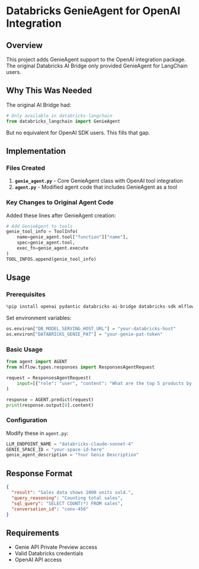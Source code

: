 # Databricks GenieAgent for OpenAI Integration

## Overview

This project adds GenieAgent support to the OpenAI integration package.  
The original Databricks AI Bridge only provided GenieAgent for LangChain users.

## Why This Was Needed

The original AI Bridge had:
```python
# Only available in databricks-langchain
from databricks_langchain import GenieAgent
```

But no equivalent for OpenAI SDK users. This fills that gap.

## Implementation

### Files Created

1. **`genie_agent.py`** - Core GenieAgent class with OpenAI tool integration
2. **`agent.py`** - Modified agent code that includes GenieAgent as a tool

### Key Changes to Original Agent Code

Added these lines after GenieAgent creation:

```python
# Add GenieAgent to tools
genie_tool_info = ToolInfo(
    name=genie_agent.tool["function"]["name"],
    spec=genie_agent.tool,
    exec_fn=genie_agent.execute
)
TOOL_INFOS.append(genie_tool_info)
```

## Usage

### Prerequisites

```python
%pip install openai pydantic databricks-ai-bridge databricks-sdk mlflow
```

Set environment variables:
```python
os.environ["DB_MODEL_SERVING_HOST_URL"] = "your-databricks-host"
os.environ["DATABRICKS_GENIE_PAT"] = "your-genie-pat-token"
```

### Basic Usage

```python
from agent import AGENT
from mlflow.types.responses import ResponsesAgentRequest

request = ResponsesAgentRequest(
    input=[{"role": "user", "content": "What are the top 5 products by sales?"}]
)

response = AGENT.predict(request)
print(response.output[0].content)
```

### Configuration

Modify these in `agent.py`:
```python
LLM_ENDPOINT_NAME = "databricks-claude-sonnet-4"
GENIE_SPACE_ID = "your-space-id-here"
genie_agent_description = "Your Genie Description"
```

## Response Format

```json
{
  "result": "Sales data shows 1000 units sold.",
  "query_reasoning": "Counting total sales",
  "sql_query": "SELECT COUNT(*) FROM sales",
  "conversation_id": "conv-456"
}
```

## Requirements

- Genie API Private Preview access
- Valid Databricks credentials
- OpenAI API access
